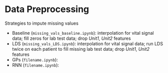 # Data Preprocessing
Strategies to impute missing values <br>

* Baseline (`missing_vals_baseline.ipynb`): interpolation for vital signal data; fill zeros for lab test data;
drop *Unit1*, *Unit2* features
* LDS (`missing_vals_LDS.ipynb`): interpolation for vital signal data;
run LDS twice on each patient to fill missing lab test data; drop *Unit1*, *Unit2* features
* GPs (`filename.ipynb`):
* RNN (`filename.ipynb`):
